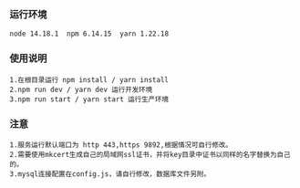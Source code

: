 ### 运行环境
    node 14.18.1  npm 6.14.15  yarn 1.22.18
### 使用说明
    1.在根目录运行 npm install / yarn install
    2.npm run dev / yarn dev 运行开发环境
    3.npm run start / yarn start 运行生产环境
### 注意
    1.服务运行默认端口为 http 443,https 9892,根据情况可自行修改。
    2.需要使用mkcert生成自己的局域网ssl证书，并将key目录中证书以同样的名字替换为自己的。
    3.mysql连接配置在config.js，请自行修改，数据库文件另附。
